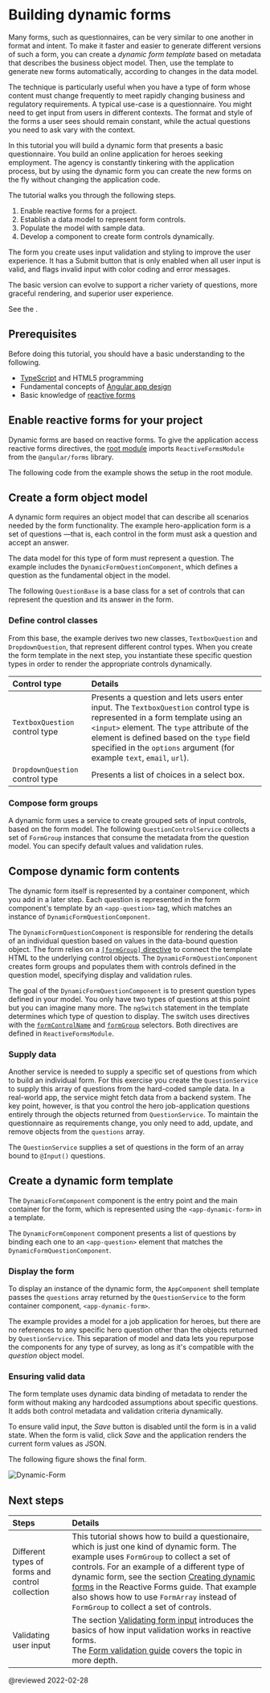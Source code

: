 # Building dynamic forms

Many forms, such as questionnaires, can be very similar to one another in format and intent. To make it faster and easier to generate different versions of such a form, you can create a *dynamic form template* based on metadata that describes the business object model. Then, use the template to generate new forms automatically, according to changes in the data model.

The technique is particularly useful when you have a type of form whose content must change frequently to meet rapidly changing business and regulatory requirements. A typical use-case is a questionnaire. You might need to get input from users in different contexts. The format and style of the forms a user sees should remain constant, while the actual questions you need to ask vary with the context.

In this tutorial you will build a dynamic form that presents a basic questionnaire. You build an online application for heroes seeking employment. The agency is constantly tinkering with the application process, but by using the dynamic form you can create the new forms on the fly without changing the application code.

The tutorial walks you through the following steps.

1.  Enable reactive forms for a project.
1.  Establish a data model to represent form controls.
1.  Populate the model with sample data.
1.  Develop a component to create form controls dynamically.

The form you create uses input validation and styling to improve the user experience. It has a Submit button that is only enabled when all user input is valid, and flags invalid input with color coding and error messages.

The basic version can evolve to support a richer variety of questions, more graceful rendering, and superior user experience.

<div class="alert is-helpful">

See the <live-example name="dynamic-form"></live-example>.

</div>

## Prerequisites

Before doing this tutorial, you should have a basic understanding to the following.

*   [TypeScript](https://www.typescriptlang.org/ "The TypeScript language") and HTML5 programming
*   Fundamental concepts of [Angular app design](guide/architecture "Introduction to Angular app-design concepts")
*   Basic knowledge of [reactive forms](guide/reactive-forms "Reactive forms guide")

## Enable reactive forms for your project

Dynamic forms are based on reactive forms. To give the application access reactive forms directives, the [root module](guide/bootstrapping "Learn about bootstrapping an app from the root module.") imports `ReactiveFormsModule` from the `@angular/forms` library.

The following code from the example shows the setup in the root module.

<code-tabs>
    <code-pane header="app.module.ts" path="dynamic-form/src/app/app.module.ts"></code-pane>
    <code-pane header="main.ts" path="dynamic-form/src/main.ts"></code-pane>
</code-tabs>

<a id="object-model"></a>

## Create a form object model

A dynamic form requires an object model that can describe all scenarios needed by the form functionality. The example hero-application form is a set of questions &mdash;that is, each control in the form must ask a question and accept an answer.

The data model for this type of form must represent a question. The example includes the `DynamicFormQuestionComponent`, which defines a  question as the fundamental object in the model.

The following `QuestionBase` is a base class for a set of controls that can represent the question and its answer in the form.

<code-example header="src/app/question-base.ts" path="dynamic-form/src/app/question-base.ts"></code-example>

### Define control classes

From this base, the example derives two new classes, `TextboxQuestion` and `DropdownQuestion`, that represent different control types. When you create the form template in the next step, you instantiate these specific question types in order to render the appropriate controls dynamically.

| Control type                    | Details                                                                                                                                                                                                                                                                                                                               |
|:------------------------------- |:------------------------------------------------------------------------------------------------------------------------------------------------------------------------------------------------------------------------------------------------------------------------------------------------------------------------------------- |
| `TextboxQuestion` control type  | Presents a question and lets users enter input. <code-example header="src/app/question-textbox.ts" path="dynamic-form/src/app/question-textbox.ts"></code-example> The `TextboxQuestion` control type is represented in a form template using an `<input>` element. The `type` attribute of the element is defined based on the `type` field specified in the `options` argument \(for example `text`, `email`, `url`\). |
| `DropdownQuestion` control type | Presents a list of choices in a select box. <code-example header="src/app/question-dropdown.ts" path="dynamic-form/src/app/question-dropdown.ts"></code-example>                                                                                                                                                                                                                                                                  |

### Compose form groups

A dynamic form uses a service to create grouped sets of input controls, based on the form model. The following `QuestionControlService` collects a set of `FormGroup` instances that consume the metadata from the question model. You can specify default values and validation rules.

<code-example header="src/app/question-control.service.ts" path="dynamic-form/src/app/question-control.service.ts"></code-example>

<a id="form-component"></a>

## Compose dynamic form contents

The dynamic form itself is represented by a container component, which you add in a later step. Each question is represented in the form component's template by an `<app-question>` tag, which matches an instance of `DynamicFormQuestionComponent`.

The `DynamicFormQuestionComponent` is responsible for rendering the details of an individual question based on values in the data-bound question object. The form relies on a [`[formGroup]` directive](api/forms/FormGroupDirective "API reference") to connect the template HTML to the underlying control objects. The `DynamicFormQuestionComponent` creates form groups and populates them with controls defined in the question model, specifying display and validation rules.

<code-tabs>
    <code-pane header="dynamic-form-question.component.html" path="dynamic-form/src/app/dynamic-form-question.component.html"></code-pane>
    <code-pane header="dynamic-form-question.component.ts" path="dynamic-form/src/app/dynamic-form-question.component.ts"></code-pane>
</code-tabs>

The goal of the `DynamicFormQuestionComponent` is to present question types defined in your model. You only have two types of questions at this point but you can imagine many more. The `ngSwitch` statement in the template determines which type of question to display. The switch uses directives with the [`formControlName`](api/forms/FormControlName "FormControlName directive API reference") and [`formGroup`](api/forms/FormGroupDirective "FormGroupDirective API reference") selectors. Both directives are defined in `ReactiveFormsModule`.

<a id="questionnaire-data"></a>

### Supply data

Another service is needed to supply a specific set of questions from which to build an individual form. For this exercise you create the `QuestionService` to supply this array of questions from the hard-coded sample data. In a real-world app, the service might fetch data from a backend system. The key point, however, is that you control the hero job-application questions entirely through the objects returned from `QuestionService`. To maintain the questionnaire as requirements change, you only need to add, update, and remove objects from the `questions` array.

The `QuestionService` supplies a set of questions in the form of an array bound to `@Input()` questions.

<code-example header="src/app/question.service.ts" path="dynamic-form/src/app/question.service.ts"></code-example>

<a id="dynamic-template"></a>

## Create a dynamic form template

The `DynamicFormComponent` component is the entry point and the main container for the form, which is represented using the `<app-dynamic-form>` in a template.

The `DynamicFormComponent` component presents a list of questions by binding each one to an `<app-question>` element that matches the `DynamicFormQuestionComponent`.

<code-tabs>
    <code-pane header="dynamic-form.component.html" path="dynamic-form/src/app/dynamic-form.component.html"></code-pane>
    <code-pane header="dynamic-form.component.ts" path="dynamic-form/src/app/dynamic-form.component.ts"></code-pane>
</code-tabs>

### Display the form

To display an instance of the dynamic form, the `AppComponent` shell template passes the `questions` array returned by the `QuestionService` to the form container component, `<app-dynamic-form>`.

<code-example header="app.component.ts" path="dynamic-form/src/app/app.component.ts"></code-example>

The example provides a model for a job application for heroes, but there are no references to any specific hero question other than the objects returned by `QuestionService`. This separation of model and data lets you repurpose the components for any type of survey, as long as it's compatible with the *question* object model.

### Ensuring valid data

The form template uses dynamic data binding of metadata to render the form without making any hardcoded assumptions about specific questions. It adds both control metadata and validation criteria dynamically.

To ensure valid input, the *Save* button is disabled until the form is in a valid state. When the form is valid, click *Save* and the application renders the current form values as JSON.

The following figure shows the final form.

<div class="lightbox">

<img alt="Dynamic-Form" src="generated/images/guide/dynamic-form/dynamic-form.png">

</div>

## Next steps

| Steps                                           | Details                                                                                                                                                                                                                                                                                                                                                                                                                                                           |
|:----------------------------------------------- |:----------------------------------------------------------------------------------------------------------------------------------------------------------------------------------------------------------------------------------------------------------------------------------------------------------------------------------------------------------------------------------------------------------------------------------------------------------------- |
| Different types of forms and control collection | This tutorial shows how to build a questionaire, which is just one kind of dynamic form. The example uses `FormGroup` to collect a set of controls. For an example of a different type of dynamic form, see the section [Creating dynamic forms](guide/reactive-forms#creating-dynamic-forms "Create dynamic forms with arrays") in the Reactive Forms guide. That example also shows how to use `FormArray` instead of `FormGroup` to collect a set of controls. |
| Validating user input                           | The section [Validating form input](guide/reactive-forms#validating-form-input "Basic input validation") introduces the basics of how input validation works in reactive forms. <br /> The [Form validation guide](guide/form-validation "Form validation guide") covers the topic in more depth.                                                                                                                                                           |

<!-- links -->

<!-- external links -->

<!-- end links -->

@reviewed 2022-02-28
